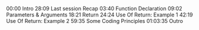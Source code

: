 00:00 Intro
28:09 Last session Recap
03:40 Function Declaration
09:02 Parameters & Arguments
18:21 Return
24:24 Use Of Return: Example 1
42:19 Use Of Return: Example 2
59:35 Some Coding Principles
01:03:35 Outro
